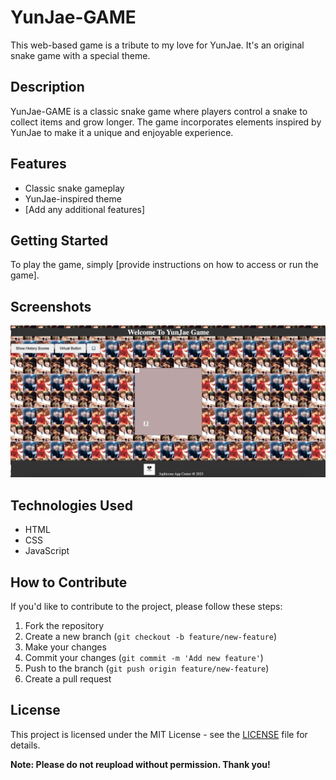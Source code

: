 # YunJae-GAME

This web-based game is a tribute to my love for YunJae. It's an original snake game with a special theme.

## Description

YunJae-GAME is a classic snake game where players control a snake to collect items and grow longer. The game incorporates elements inspired by YunJae to make it a unique and enjoyable experience.

## Features

- Classic snake gameplay
- YunJae-inspired theme
- [Add any additional features]

## Getting Started

To play the game, simply [provide instructions on how to access or run the game].

## Screenshots

[![Yun Jae Game](./deployed.png)](https://jofiel-nguyen.github.io/DBSK-GAME/)

## Technologies Used

- HTML
- CSS
- JavaScript

## How to Contribute

If you'd like to contribute to the project, please follow these steps:

1. Fork the repository
2. Create a new branch (`git checkout -b feature/new-feature`)
3. Make your changes
4. Commit your changes (`git commit -m 'Add new feature'`)
5. Push to the branch (`git push origin feature/new-feature`)
6. Create a pull request

## License

This project is licensed under the MIT License - see the [LICENSE](LICENSE) file for details.

**Note: Please do not reupload without permission. Thank you!**

